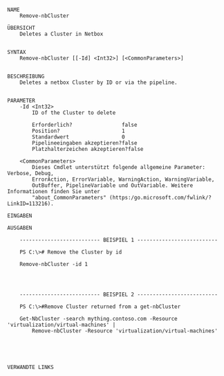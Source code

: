 ﻿```

NAME
    Remove-nbCluster
    
ÜBERSICHT
    Deletes a Cluster in Netbox
    
    
SYNTAX
    Remove-nbCluster [[-Id] <Int32>] [<CommonParameters>]
    
    
BESCHREIBUNG
    Deletes a netbox Cluster by ID or via the pipeline.
    

PARAMETER
    -Id <Int32>
        ID of the Cluster to delete
        
        Erforderlich?                false
        Position?                    1
        Standardwert                 0
        Pipelineeingaben akzeptieren?false
        Platzhalterzeichen akzeptieren?false
        
    <CommonParameters>
        Dieses Cmdlet unterstützt folgende allgemeine Parameter: Verbose, Debug,
        ErrorAction, ErrorVariable, WarningAction, WarningVariable,
        OutBuffer, PipelineVariable und OutVariable. Weitere Informationen finden Sie unter 
        "about_CommonParameters" (https:/go.microsoft.com/fwlink/?LinkID=113216). 
    
EINGABEN
    
AUSGABEN
    
    -------------------------- BEISPIEL 1 --------------------------
    
    PS C:\># Remove the Cluster by id
    
    Remove-nbCluster -id 1
    
    
    
    
    -------------------------- BEISPIEL 2 --------------------------
    
    PS C:\>#Remove Cluster returned from a get-nbCluster
    
    Get-NbCluster -search mything.contoso.com -Resource 'virtualization/virtual-machines' |
        Remove-nbCluster -Resource 'virtualization/virtual-machines'
    
    
    
    
    
VERWANDTE LINKS



```

